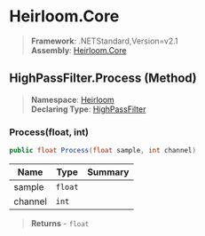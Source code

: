 # Heirloom.Core

> **Framework**: .NETStandard,Version=v2.1  
> **Assembly**: [Heirloom.Core][0]

## HighPassFilter.Process (Method)

> **Namespace**: [Heirloom][0]  
> **Declaring Type**: [HighPassFilter][1]

### Process(float, int)

```cs
public float Process(float sample, int channel)
```

| Name    | Type    | Summary |
|---------|---------|---------|
| sample  | `float` |         |
| channel | `int`   |         |

> **Returns** - `float`

[0]: ../../../Heirloom.Core.md
[1]: ../HighPassFilter.md
